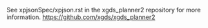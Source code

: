 See xpjsonSpec/xpjson.rst in the xgds_planner2 repository for more information.
https://github.com/xgds/xgds_planner2
